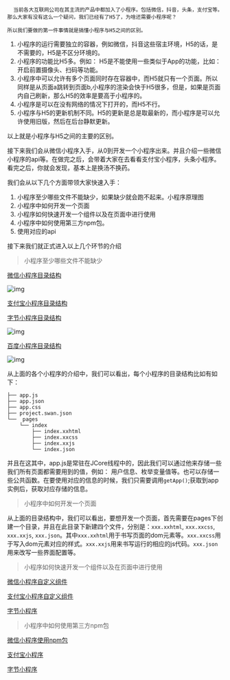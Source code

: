      当前各大互联网公司在其主流的产品中都加入了小程序。包括微信，抖音，头条，支付宝等。那么大家有没有这么一个疑问，我们已经有了H5了，为啥还需要小程序呢？

 	所以我们要做的第一件事情就是搞懂小程序与H5之间的区别。

1. 小程序的运行需要独立的容器，例如微信，抖音这些宿主环境，H5的话，是不需要的，H5是不区分环境的。
2. 小程序的功能比H5多。例如： H5是不能使用一些类似于App的功能，比如：开启前置摄像头、扫码等功能。
3. 小程序中可以允许有多个页面同时存在容器中，而H5就只有一个页面。所以同样是从页面a跳转到页面b,小程序的渲染会快于H5很多，但是，如果是页面内自己刷新，那么H5的效率是要高于小程序的。
4. 小程序是可以在没有网络的情况下打开的，而H5不行。
5. 小程序与H5的更新机制不同。H5的更新是总是取最新的，而小程序是可以允许使用旧版，然后在后台静默更新。

以上就是小程序与H5之间的主要的区别。

接下来我们会从微信小程序入手，从0到开发一个小程序出来。并且介绍一些微信小程序的api等。在做完之后，会带着大家在去看看支付宝小程序，头条小程序。看完之后，你就会发现，基本上是换汤不换药。

我们会从以下几个方面带领大家快速入手：

1. 小程序至少哪些文件不能缺少，如果缺少就会跑不起来。小程序原理图
2. 小程序中如何开发一个页面
3. 小程序如何快速开发一个组件以及在页面中进行使用
4. 小程序中如何使用第三方npm包。
5. 使用对应的api

接下来我们就正式进入以上几个环节的介绍

> 小程序至少哪些文件不能缺少

[微信小程序目录结构](https://developers.weixin.qq.com/miniprogram/dev/framework/structure.html)

![img](https://res.wx.qq.com/wxdoc/dist/assets/img/4-1.ad156d1c.png)

[支付宝小程序目录结构](https://opendocs.alipay.com/mini/006kyi)

[字节小程序目录结构](https://microapp.bytedance.com/docs/zh-CN/mini-app/develop/guide/directory-structure)

![img](https://sf1-cdn-tos.douyinstatic.com/obj/microapp/frontend/docs/images/runtime-model.png)

[百度小程序目录结构](https://smartprogram.baidu.com/docs/develop/framework/app_service/)

![img](https://b.bdstatic.com/searchbox/icms/searchbox/img/tutorial_intro_1-1.jpg)

从上面的各个小程序的介绍中，我们可以看出，每个小程序的目录结构比如有如下：

```plain
├── app.js
├── app.json
├── app.css
├── project.swan.json
└──  pages
    └── index
        ├── index.xxhtml
        ├── index.xxcss
        ├── index.xxjs
        └── index.json
```

并且在这其中，app.js是常驻在JCore线程中的，因此我们可以通过他来存储一些我们所有页面都需要用到的值，例如： 用户信息、枚举变量值等。也可以存储一些公共函数。在要使用对应的信息的时候，我们只需要调用`getApp()`;获取到app实例后，获取对应存储的信息。

> 小程序中如何开发一个页面

从上面的目录结构中，我们可以看出，要想开发一个页面，首先需要在pages下创建一个目录，并且在此目录下新建四个文件，分别是：`xxx.xxhtml`, `xxx.xxcss`, `xxx.xxjs`, `xxx.json`。其中`xxx.xxhtml`用于书写页面的dom元素等。`xxx.xxcss`用于写入dom元素对应的样式。`xxx.xxjs`用来书写运行的相应的js代码。`xxx.json`用来改写一些界面配置等。

> 小程序如何快速开发一个组件以及在页面中进行使用

[微信小程序自定义组件](https://developers.weixin.qq.com/miniprogram/dev/framework/custom-component/)

[支付宝小程序自定义组件](https://opendocs.alipay.com/mini/framework/custom-component-overview)

[字节小程序](https://microapp.bytedance.com/docs/zh-CN/mini-app/develop/guide/custom-component/custom-component)

> 小程序中如何使用第三方npm包

[微信小程序使用npm包](https://developers.weixin.qq.com/miniprogram/dev/devtools/npm.html)

[支付宝小程序](https://opendocs.alipay.com/mini/framework/overview)

[字节小程序](https://microapp.bytedance.com/docs/zh-CN/mini-app/develop/framework/npm/)